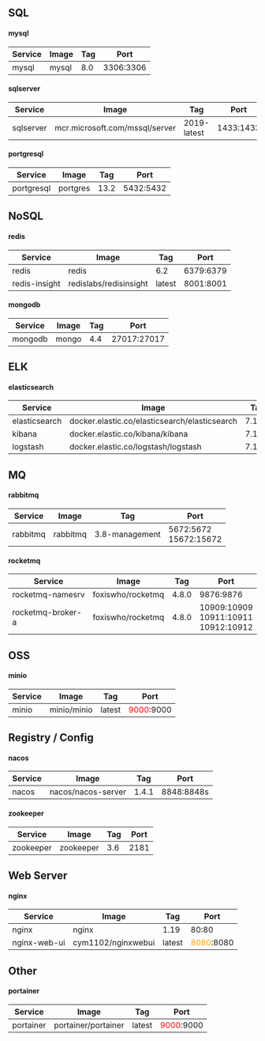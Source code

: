 ## SQL
#### mysql

| Service | Image | Tag  | Port      |
| ------- | ----- | ---- | --------- |
| mysql   | mysql | 8.0  | 3306:3306 |


#### sqlserver

| Service   | Image                          | Tag         | Port      |
| --------- | ------------------------------ | ----------- | --------- |
| sqlserver | mcr.microsoft.com/mssql/server | 2019-latest | 1433:1433 |

#### portgresql

| Service    | Image    | Tag  | Port      |
| ---------- | -------- | ---- | --------- |
| portgresql | portgres | 13.2 | 5432:5432 |





## NoSQL

#### redis

| Service       | Image                  | Tag    | Port      |
| ------------- | ---------------------- | ------ | --------- |
| redis         | redis                  | 6.2    | 6379:6379 |
| redis-insight | redislabs/redisinsight | latest | 8001:8001 |


#### mongodb

| Service | Image | Tag  | Port        |
| ------- | ----- | ---- | ----------- |
| mongodb | mongo | 4.4  | 27017:27017 |





## ELK

#### elasticsearch

| Service       | Image                                         | Tag    | Port      |
| ------------- | --------------------------------------------- | ------ | --------- |
| elasticsearch | docker.elastic.co/elasticsearch/elasticsearch | 7.11.1 | 9200:9200 |
| kibana        | docker.elastic.co/kibana/kibana               | 7.11.1 | 5601:5601 |
| logstash      | docker.elastic.co/logstash/logstash           | 7.11.1 |           |





## MQ

#### rabbitmq

| Service  | Image    | Tag            | Port                       |
| -------- | -------- | -------------- | -------------------------- |
| rabbitmq | rabbitmq | 3.8-management | 5672:5672<br />15672:15672 |


####  rocketmq

| Service           | Image             | Tag   | Port                                          |
| ----------------- | ----------------- | ----- | --------------------------------------------- |
| rocketmq-namesrv  | foxiswho/rocketmq | 4.8.0 | 9876:9876                                     |
| rocketmq-broker-a | foxiswho/rocketmq | 4.8.0 | 10909:10909<br />10911:10911<br />10912:10912 |






## OSS

#### minio

| Service | Image       | Tag    | Port                               |
| ------- | ----------- | ------ | ---------------------------------- |
| minio   | minio/minio | latest | <font color="red">9000</font>:9000 |





## Registry / Config

#### nacos

| Service | Image              | Tag   | Port       |
| ------- | ------------------ | ----- | ---------- |
| nacos   | nacos/nacos-server | 1.4.1 | 8848:8848s |

#### zookeeper


| Service   | Image     | Tag  | Port |
| --------- | --------- | ---- | ---- |
| zookeeper | zookeeper | 3.6  | 2181 |





## Web Server

#### nginx

| Service      | Image              | Tag    | Port                                  |
| ------------ | ------------------ | ------ | ------------------------------------- |
| nginx        | nginx              | 1.19   | 80:80                                 |
| nginx-web-ui | cym1102/nginxwebui | latest | <font color="orange">8080</font>:8080 |





## Other

#### portainer

| Service   | Image               | Tag    | Port                               |
| --------- | ------------------- | ------ | ---------------------------------- |
| portainer | portainer/portainer | latest | <font color="red">9000</font>:9000 |


